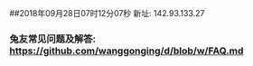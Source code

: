 ##2018年09月28日07时12分07秒 新址: 142.93.133.27
### 兔友常见问题及解答: https://github.com/wanggonging/d/blob/w/FAQ.md
